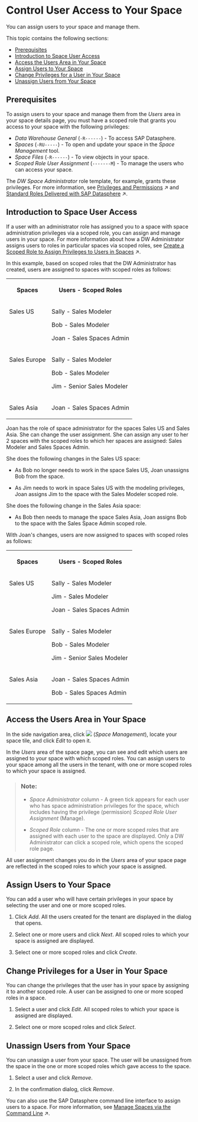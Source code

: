 <!-- loio9d59fe511ae644d98384897443054c16 -->

# Control User Access to Your Space

You can assign users to your space and manage them.

This topic contains the following sections:

-   [Prerequisites](control-user-access-to-your-space-9d59fe5.md#loio9d59fe511ae644d98384897443054c16__section_j1n_kz3_42c)
-   [Introduction to Space User Access](control-user-access-to-your-space-9d59fe5.md#loio9d59fe511ae644d98384897443054c16__section_sj4_drj_byb)
-   [Access the Users Area in Your Space](control-user-access-to-your-space-9d59fe5.md#loio9d59fe511ae644d98384897443054c16__section_wt4_p2t_2yb)
-   [Assign Users to Your Space](control-user-access-to-your-space-9d59fe5.md#loio9d59fe511ae644d98384897443054c16__section_hf2_srj_byb)
-   [Change Privileges for a User in Your Space](control-user-access-to-your-space-9d59fe5.md#loio9d59fe511ae644d98384897443054c16__section_sk1_wrj_byb)
-   [Unassign Users from Your Space](control-user-access-to-your-space-9d59fe5.md#loio9d59fe511ae644d98384897443054c16__section_sbt_wrj_byb)



<a name="loio9d59fe511ae644d98384897443054c16__section_j1n_kz3_42c"/>

## Prerequisites

To assign users to your space and manage them from the *Users* area in your space details page, you must have a scoped role that grants you access to your space with the following privileges:

-   *Data Warehouse General* \(`-R------`\) - To access SAP Datasphere.
-   *Spaces* \(`-RU-----`\) - To open and update your space in the *Space Management* tool.
-   *Space Files* \(`-R------`\) - To view objects in your space.
-   *Scoped Role User Assignment* \(`-------M`\) - To manage the users who can access your space.

The *DW Space Administrator* role template, for example, grants these privileges. For more information, see [Privileges and Permissions](https://help.sap.com/viewer/935116dd7c324355803d4b85809cec97/DEV_CURRENT/en-US/d7350c6823a14733a7a5727bad8371aa.html "A privilege represents a task or an area in SAP Datasphere and can be assigned to a specific role. The actions that can be performed in the area are determined by the permissions assigned to a privilege.") :arrow_upper_right: and [Standard Roles Delivered with SAP Datasphere](https://help.sap.com/viewer/935116dd7c324355803d4b85809cec97/DEV_CURRENT/en-US/a50a51d80d5746c9b805a2aacbb7e4ee.html "SAP Datasphere is delivered with several standard roles. A standard role includes a predefined set of privileges and permissions.") :arrow_upper_right:. 



<a name="loio9d59fe511ae644d98384897443054c16__section_sj4_drj_byb"/>

## Introduction to Space User Access

If a user with an administrator role has assigned you to a space with space administration privileges via a scoped role, you can assign and manage users in your space. For more information about how a DW Administrator assigns users to roles in particular spaces via scoped roles, see [Create a Scoped Role to Assign Privileges to Users in Spaces](https://help.sap.com/viewer/935116dd7c324355803d4b85809cec97/DEV_CURRENT/en-US/b5c4e0b6c462414783ebbfc053815521.html "A scoped role inherits a set of scoped privileges from a standard or custom role and grants these privileges to users for use in the assigned spaces.") :arrow_upper_right:.

In this example, based on scoped roles that the DW Administrator has created, users are assigned to spaces with scoped roles as follows:


<table>
<tr>
<th valign="top">

Spaces

</th>
<th valign="top">

Users - Scoped Roles

</th>
</tr>
<tr>
<td valign="top">

Sales US

</td>
<td valign="top">

Sally - Sales Modeler

Bob - Sales Modeler

Joan - Sales Spaces Admin

</td>
</tr>
<tr>
<td valign="top">

Sales Europe

</td>
<td valign="top">

Sally - Sales Modeler

Bob - Sales Modeler

Jim - Senior Sales Modeler

</td>
</tr>
<tr>
<td valign="top">

Sales Asia

</td>
<td valign="top">

Joan - Sales Spaces Admin

</td>
</tr>
</table>

Joan has the role of space administrator for the spaces Sales US and Sales Asia. She can change the user assignment. She can assign any user to her 2 spaces with the scoped roles to which her spaces are assigned: Sales Modeler and Sales Spaces Admin.

She does the following changes in the Sales US space:

-   As Bob no longer needs to work in the space Sales US, Joan unassigns Bob from the space.

-   As Jim needs to work in space Sales US with the modeling privileges, Joan assigns Jim to the space with the Sales Modeler scoped role.


She does the following change in the Sales Asia space:

-   As Bob then needs to manage the space Sales Asia, Joan assigns Bob to the space with the Sales Space Admin scoped role.


With Joan's changes, users are now assigned to spaces with scoped roles as follows:


<table>
<tr>
<th valign="top">

Spaces

</th>
<th valign="top">

Users - Scoped Roles

</th>
</tr>
<tr>
<td valign="top">

Sales US

</td>
<td valign="top">

Sally - Sales Modeler

Jim - Sales Modeler

Joan - Sales Spaces Admin

</td>
</tr>
<tr>
<td valign="top">

Sales Europe

</td>
<td valign="top">

Sally - Sales Modeler

Bob - Sales Modeler

Jim - Senior Sales Modeler

</td>
</tr>
<tr>
<td valign="top">

Sales Asia

</td>
<td valign="top">

Joan - Sales Spaces Admin

Bob - Sales Spaces Admin

</td>
</tr>
</table>



<a name="loio9d59fe511ae644d98384897443054c16__section_wt4_p2t_2yb"/>

## Access the Users Area in Your Space

In the side navigation area, click ![](Integrating-Data-Via-Database-Users/Open-SQL-Schema/images/Space_Management_a868247.png) \(*Space Management*\), locate your space tile, and click *Edit* to open it.

In the *Users* area of the space page, you can see and edit which users are assigned to your space with which scoped roles. You can assign users to your space among all the users in the tenant, with one or more scoped roles to which your space is assigned.

> ### Note:  
> -   *Space Administrator* column - A green tick appears for each user who has space administration privileges for the space, which includes having the privilege \(permission\) *Scoped Role User Assignment* \(Manage\).
> 
> -   *Scoped Role* column - The one or more scoped roles that are assigned with each user to the space are displayed. Only a DW Administrator can click a scoped role, which opens the scoped role page.

All user assignment changes you do in the *Users* area of your space page are reflected in the scoped roles to which your space is assigned.



<a name="loio9d59fe511ae644d98384897443054c16__section_hf2_srj_byb"/>

## Assign Users to Your Space

You can add a user who will have certain privileges in your space by selecting the user and one or more scoped roles.

1.  Click *Add*. All the users created for the tenant are displayed in the dialog that opens.

2.  Select one or more users and click *Next*. All scoped roles to which your space is assigned are displayed.

3.  Select one or more scoped roles and click *Create*.




<a name="loio9d59fe511ae644d98384897443054c16__section_sk1_wrj_byb"/>

## Change Privileges for a User in Your Space

You can change the privileges that the user has in your space by assigning it to another scoped role. A user can be assigned to one or more scoped roles in a space.

1.  Select a user and click *Edit*. All scoped roles to which your space is assigned are displayed.

2.  Select one or more scoped roles and click *Select*.




<a name="loio9d59fe511ae644d98384897443054c16__section_sbt_wrj_byb"/>

## Unassign Users from Your Space

You can unassign a user from your space. The user will be unassigned from the space in the one or more scoped roles which gave access to the space.

1.  Select a user and click *Remove*.

2.  In the confirmation dialog, click *Remove*.




You can also use the SAP Datasphere command line interface to assign users to a space. For more information, see [Manage Spaces via the Command Line](https://help.sap.com/viewer/9b8363ae47c347de9a027c0e5567a37a/DEV_CURRENT/en-US/5eac5b71e2d34c32b63f3d8d47a0b1d0.html "Users with an administrator role can use the datasphere command line interface to create, read, update, and delete spaces. Users with a space administrator role can update some space properties, add (or remove) users, database users and HDI containers, and delete spaces.") :arrow_upper_right:.

